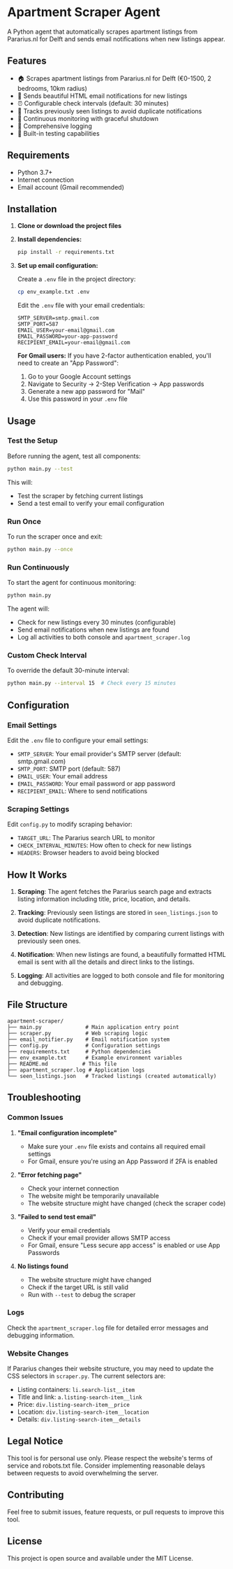 # Apartment Scraper Agent

A Python agent that automatically scrapes apartment listings from Pararius.nl for Delft and sends email notifications when new listings appear.

## Features

- 🏠 Scrapes apartment listings from Pararius.nl for Delft (€0-1500, 2 bedrooms, 10km radius)
- 📧 Sends beautiful HTML email notifications for new listings
- ⏰ Configurable check intervals (default: 30 minutes)
- 💾 Tracks previously seen listings to avoid duplicate notifications
- 🔄 Continuous monitoring with graceful shutdown
- 📝 Comprehensive logging
- 🧪 Built-in testing capabilities

## Requirements

- Python 3.7+
- Internet connection
- Email account (Gmail recommended)

## Installation

1. **Clone or download the project files**

2. **Install dependencies:**
   ```bash
   pip install -r requirements.txt
   ```

3. **Set up email configuration:**
   
   Create a `.env` file in the project directory:
   ```bash
   cp env_example.txt .env
   ```
   
   Edit the `.env` file with your email credentials:
   ```
   SMTP_SERVER=smtp.gmail.com
   SMTP_PORT=587
   EMAIL_USER=your-email@gmail.com
   EMAIL_PASSWORD=your-app-password
   RECIPIENT_EMAIL=your-email@gmail.com
   ```

   **For Gmail users:** If you have 2-factor authentication enabled, you'll need to create an "App Password":
   1. Go to your Google Account settings
   2. Navigate to Security → 2-Step Verification → App passwords
   3. Generate a new app password for "Mail"
   4. Use this password in your `.env` file

## Usage

### Test the Setup

Before running the agent, test all components:

```bash
python main.py --test
```

This will:
- Test the scraper by fetching current listings
- Send a test email to verify your email configuration

### Run Once

To run the scraper once and exit:

```bash
python main.py --once
```

### Run Continuously

To start the agent for continuous monitoring:

```bash
python main.py
```

The agent will:
- Check for new listings every 30 minutes (configurable)
- Send email notifications when new listings are found
- Log all activities to both console and `apartment_scraper.log`

### Custom Check Interval

To override the default 30-minute interval:

```bash
python main.py --interval 15  # Check every 15 minutes
```

## Configuration

### Email Settings

Edit the `.env` file to configure your email settings:

- `SMTP_SERVER`: Your email provider's SMTP server (default: smtp.gmail.com)
- `SMTP_PORT`: SMTP port (default: 587)
- `EMAIL_USER`: Your email address
- `EMAIL_PASSWORD`: Your email password or app password
- `RECIPIENT_EMAIL`: Where to send notifications

### Scraping Settings

Edit `config.py` to modify scraping behavior:

- `TARGET_URL`: The Pararius search URL to monitor
- `CHECK_INTERVAL_MINUTES`: How often to check for new listings
- `HEADERS`: Browser headers to avoid being blocked

## How It Works

1. **Scraping**: The agent fetches the Pararius search page and extracts listing information including title, price, location, and details.

2. **Tracking**: Previously seen listings are stored in `seen_listings.json` to avoid duplicate notifications.

3. **Detection**: New listings are identified by comparing current listings with previously seen ones.

4. **Notification**: When new listings are found, a beautifully formatted HTML email is sent with all the details and direct links to the listings.

5. **Logging**: All activities are logged to both console and file for monitoring and debugging.

## File Structure

```
apartment-scraper/
├── main.py              # Main application entry point
├── scraper.py           # Web scraping logic
├── email_notifier.py    # Email notification system
├── config.py            # Configuration settings
├── requirements.txt     # Python dependencies
├── env_example.txt      # Example environment variables
├── README.md           # This file
├── apartment_scraper.log # Application logs
└── seen_listings.json   # Tracked listings (created automatically)
```

## Troubleshooting

### Common Issues

1. **"Email configuration incomplete"**
   - Make sure your `.env` file exists and contains all required email settings
   - For Gmail, ensure you're using an App Password if 2FA is enabled

2. **"Error fetching page"**
   - Check your internet connection
   - The website might be temporarily unavailable
   - The website structure might have changed (check the scraper code)

3. **"Failed to send test email"**
   - Verify your email credentials
   - Check if your email provider allows SMTP access
   - For Gmail, ensure "Less secure app access" is enabled or use App Passwords

4. **No listings found**
   - The website structure might have changed
   - Check if the target URL is still valid
   - Run with `--test` to debug the scraper

### Logs

Check the `apartment_scraper.log` file for detailed error messages and debugging information.

### Website Changes

If Pararius changes their website structure, you may need to update the CSS selectors in `scraper.py`. The current selectors are:

- Listing containers: `li.search-list__item`
- Title and link: `a.listing-search-item__link`
- Price: `div.listing-search-item__price`
- Location: `div.listing-search-item__location`
- Details: `div.listing-search-item__details`

## Legal Notice

This tool is for personal use only. Please respect the website's terms of service and robots.txt file. Consider implementing reasonable delays between requests to avoid overwhelming the server.

## Contributing

Feel free to submit issues, feature requests, or pull requests to improve this tool.

## License

This project is open source and available under the MIT License. 